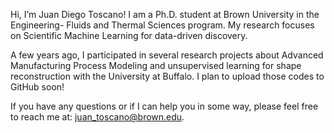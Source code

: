 Hi, I’m Juan Diego Toscano!
I am a Ph.D. student at Brown University in the Engineering- Fluids and Thermal Sciences program. My research focuses on Scientific Machine Learning for data-driven discovery.

A few years ago, I participated in several research projects about Advanced Manufacturing Process Modeling and unsupervised learning for shape reconstruction with the University at Buffalo. I plan to upload those codes to GitHub soon!

If you have any questions or if I can help you in some way, please feel free to reach me at: juan_toscano@brown.edu.
<!---
jdtoscano94/jdtoscano94 is a ✨ special ✨ repository because its `README.md` (this file) appears on your GitHub profile.
You can click the Preview link to take a look at your changes.
--->
